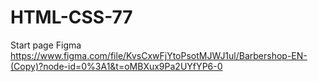 # HTML-CSS-77
Start page
Figma
https://www.figma.com/file/KvsCxwFjYtoPsotMJWJ1ul/Barbershop-EN-(Copy)?node-id=0%3A1&t=oMBXux9Pa2UYfYP6-0
